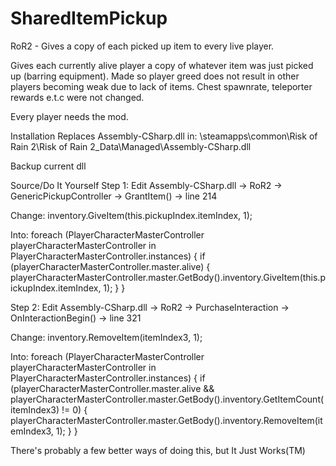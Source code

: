 # SharedItemPickup
RoR2 - Gives a copy of each picked up item to every live player.

Gives each currently alive player a copy of whatever item was just picked up (barring equipment). Made so player greed does not result in other players becoming weak due to lack of items. Chest spawnrate, teleporter rewards e.t.c were not changed.

Every player needs the mod.

Installation
Replaces Assembly-CSharp.dll in: \steamapps\common\Risk of Rain 2\Risk of Rain 2_Data\Managed\Assembly-CSharp.dll

Backup current dll

Source/Do It Yourself
Step 1: Edit Assembly-CSharp.dll -> RoR2 -> GenericPickupController -> GrantItem() -> line 214

Change: inventory.GiveItem(this.pickupIndex.itemIndex, 1);

Into: foreach (PlayerCharacterMasterController playerCharacterMasterController in PlayerCharacterMasterController.instances) { if (playerCharacterMasterController.master.alive) { playerCharacterMasterController.master.GetBody().inventory.GiveItem(this.pickupIndex.itemIndex, 1); } }

Step 2: Edit Assembly-CSharp.dll -> RoR2 -> PurchaseInteraction -> OnInteractionBegin() -> line 321

Change: inventory.RemoveItem(itemIndex3, 1);

Into: foreach (PlayerCharacterMasterController playerCharacterMasterController in PlayerCharacterMasterController.instances) { if (playerCharacterMasterController.master.alive && playerCharacterMasterController.master.GetBody().inventory.GetItemCount(itemIndex3) != 0) { playerCharacterMasterController.master.GetBody().inventory.RemoveItem(itemIndex3, 1); } }

There's probably a few better ways of doing this, but It Just Works(TM)
